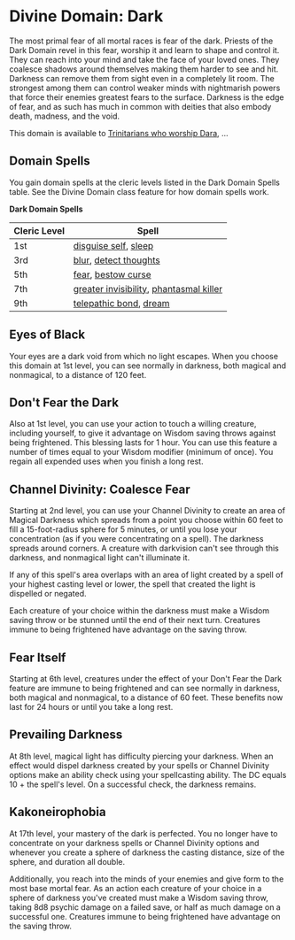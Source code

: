# Divine Domain: Dark
The most primal fear of all mortal races is fear of the dark.  Priests of the Dark Domain revel in this fear, worship it and learn to shape and control it.  They can reach into your mind and take the face of your loved ones.  They coalesce shadows around themselves making them harder to see and hit.  Darkness can remove them from sight even in a completely lit room.  The strongest among them can control weaker minds with nightmarish powers that force their enemies greatest fears to the surface. Darkness is the edge of fear, and as such has much in common with deities that also embody death, madness, and the void. 

This domain is available to [Trinitarians who worship Dara](../../Religions/Trinitarian.md#dara), ...

## Domain Spells
You gain domain spells at the cleric levels listed in the Dark Domain Spells table. See the Divine Domain class feature for how domain spells work.

**Dark Domain Spells**

Cleric Level | Spell
------------ | ----
1st	| [disguise self](../../Magic/Spells/disguise-self.md), [sleep](../../Magic/Spells/sleep.md)
3rd	| [blur](../../Magic/Spells/blur.md), [detect thoughts](../../Magic/Spells/detect-thoughts.md)
5th	| [fear](../../Magic/Spells/fear.md), [bestow curse](../../Magic/Spells/bestow-curse.md)
7th	| [greater invisibility](../../Magic/Spells/greater-invisibility.md), [phantasmal killer](../../Magic/Spells/phantasmal-killer.md)
9th	| [telepathic bond](../../Magic/Spells/rarys-telepathic-bond.md), [dream](../../Magic/Spells/dream.md)

## Eyes of Black
Your eyes are a dark void from which no light escapes.  When you choose this domain at 1st level, you can see normally in darkness, both magical and nonmagical, to a distance of 120 feet.

## Don't Fear the Dark
Also at 1st level, you can use your action to touch a willing creature, including yourself, to give it advantage on Wisdom saving throws against being frightened. This blessing lasts for 1 hour.  You can use this feature a number of times equal to your Wisdom modifier (minimum of once). You regain all expended uses when you finish a long rest.

## Channel Divinity: Coalesce Fear
Starting at 2nd level, you can use your Channel Divinity to create an area of Magical Darkness which spreads from a point you choose within 60 feet to fill a 15-foot-radius sphere for 5 minutes, or until you lose your concentration (as if you were concentrating on a spell). The darkness spreads around corners. A creature with darkvision can't see through this darkness, and nonmagical light can't illuminate it.  

If any of this spell's area overlaps with an area of light created by a spell of your highest casting level or lower, the spell that created the light is dispelled or negated.

Each creature of your choice within the darkness must make a Wisdom saving throw or be stunned until the end of their next turn. Creatures immune to being frightened have advantage on the saving throw.

## Fear Itself
Starting at 6th level, creatures under the effect of your Don't Fear the Dark feature are immune to being frightened and can see normally in darkness, both magical and nonmagical, to a distance of 60 feet. These benefits now last for 24 hours or until you take a long rest.

## Prevailing Darkness
At 8th level, magical light has difficulty piercing your darkness.  When an effect would dispel darkness created by your spells or Channel Divinity options make an ability check using your spellcasting ability. The DC equals 10 + the spell's level. On a successful check, the darkness remains.

## Kakoneirophobia
At 17th level, your mastery of the dark is perfected.  You no longer have to concentrate on your darkness spells or Channel Divinity options and whenever you create a sphere of darkness the casting distance, size of the sphere, and duration all double.

Additionally, you reach into the minds of your enemies and give form to the most base mortal fear.  As an action each creature of your choice in a sphere of darkness you've created must make a Wisdom saving throw, taking 8d8 psychic damage on a failed save, or half as much damage on a successful one. Creatures immune to being frightened have advantage on the saving throw. 